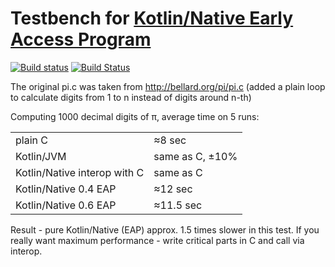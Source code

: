 # Testbench for [Kotlin/Native Early Access Program](https://github.com/JetBrains/kotlin-native)

[![Build status](https://ci.appveyor.com/api/projects/status/github/msink/kotlin-pi?svg=true)](https://ci.appveyor.com/project/msink/kotlin-pi)
[![Build Status](https://travis-ci.org/msink/kotlin-pi.svg?branch=master)](https://travis-ci.org/msink/kotlin-pi)

The original pi.c was taken from http://bellard.org/pi/pi.c
(added a plain loop to calculate digits from 1 to n instead of digits around n-th)

Computing 1000 decimal digits of π, average time on 5 runs:

|                              |                 |
| :--------------------------- | :-------------  |
| plain C                      | ≈8 sec          |
| Kotlin/JVM                   | same as C, ±10% |
| Kotlin/Native interop with C | same as C       |
| Kotlin/Native 0.4 EAP        | ≈12 sec         |
| Kotlin/Native 0.6 EAP        | ≈11.5 sec       |

Result - pure Kotlin/Native (EAP) approx. 1.5 times slower in this test.
If you really want maximum performance - write critical parts in C and call via interop.
